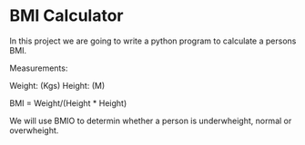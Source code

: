 # BMI Calculator


In this project we are going to write a python program to calculate a persons BMI.

Measurements:

Weight: (Kgs)
Height: (M)



BMI = Weight/(Height * Height)

We will use  BMIO to determin whether a person is underwheight, normal or overwheight.

